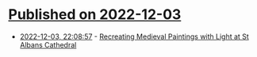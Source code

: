 # [Published on 2022-12-03](index.md)

* [2022-12-03, 22:08:57](https://news.ycombinator.com/item?id=33847937) - [Recreating Medieval Paintings with Light at St Albans Cathedral](https://www.medievalists.net/2022/11/medieval-paitings-st-albans-cathedral/)
